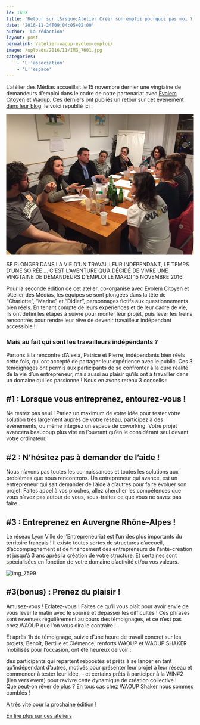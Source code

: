 ```yaml
---
id: 1693
title: 'Retour sur l&rsquo;Atelier Créer son emploi pourquoi pas moi ?!'
date: '2016-11-24T09:04:05+02:00'
author: 'La rédaction'
layout: post
permalink: /atelier-waoup-evolem-emploi/
image: /uploads/2016/11/IMG_7601.jpg
categories:
    - 'L''association'
    - 'L''espace'
---
```


L’atélier des Médias accueillait le 15 novembre dernier une vingtaine de demandeurs d’emploi dans le cadre de notre partenariat avec [Evolem Citoyen](http://evolem-citoyen.com/) et [Waoup](http://www.waoup.com/). Ces derniers ont publiés un retour sur cet événement [dans leur blog](http://www.waoup.com/retour-sur-latelier-creer-son-emploi-pourquoi-pas-moi/), le voici republié ici :

![réunion waoup-evolem](/uploads/2016/11/IMG_7604.jpg)

SE PLONGER DANS LA VIE D’UN TRAVAILLEUR INDÉPENDANT, LE TEMPS D’UNE SOIRÉE … C’EST L’AVENTURE QU’A DÉCIDÉ DE VIVRE UNE VINGTAINE DE DEMANDEURS D’EMPLOI LE MARDI 15 NOVEMBRE 2016.

Pour la seconde édition de cet atelier, co-organisé avec Evolem Citoyen et l’Atelier des Médias, les équipes se sont plongées dans la tête de “Charlotte”, “Marine” et “Didier”, personnages fictifs aux questionnements bien réels. En tenant compte de leurs expériences et de leur cadre de vie, ils ont défini les étapes à suivre pour monter leur projet, puis lever les freins rencontrés pour rendre leur rêve de devenir travailleur indépendant accessible !

### Mais au fait qui sont les travailleurs indépendants ?

Partons à la rencontre d’Alexia, Patrice et Pierre, indépendants bien réels cette fois, qui ont accepté de partager leur expérience avec le public. Ces 3 témoignages ont permis aux participants de se confronter à la dure réalité de la vie d’un entrepreneur, mais aussi au plaisir qu’ils ont à travailler dans un domaine qui les passionne ! Nous en avons retenu 3 conseils :

## \#1 : Lorsque vous entreprenez, entourez-vous !

Ne restez pas seul ! Parlez un maximum de votre idée pour tester votre solution très largement auprès de votre réseau, participez à des événements, ou même intégrez un espace de coworking. Votre projet avancera beaucoup plus vite en l’ouvrant qu’en le considérant seul devant votre ordinateur.

## \#2 : N’hésitez pas à demander de l’aide !

Nous n’avons pas toutes les connaissances et toutes les solutions aux problèmes que nous rencontrons. Un entrepreneur qui avance, est un entrepreneur qui sait demander de l’aide à d’autres pour faire évoluer son projet. Faites appel à vos proches, allez chercher les compétences que vous n’avez pas autour de vous, sous-traitez ce que vous ne savez pas faire…

## \#3 : Entreprenez en Auvergne Rhône-Alpes !

Le réseau Lyon Ville de l’Entrepreneuriat est l’un des plus importants du territoire français ! Il existe toutes sortes de structures d’accueil, d’accompagnement et de financement des entrepreneurs de l’anté-création et jusqu’à 3 ans après la création de votre structure. Et certaines sont spécialisées en fonction de votre domaine d’activité et/ou vos valeurs.

![img_7599](/uploads/2016/11/IMG_7599-300x225.jpg)

## \#3(bonus) : Prenez du plaisir !

Amusez-vous ! Eclatez-vous ! Faites ce qu’il vous plaît pour avoir envie de vous lever le matin avec le sourire et dépasser les difficultés ! Ces phrases sont revenues régulièrement au cours des témoignages, et ce n’est pas chez WAOUP que l’on vous dira le contraire !

Et après 1h de témoignage, suivie d’une heure de travail concret sur les projets, Benoît, Bertille et Clémence, renforts WAOUP et WAOUP SHAKER mobilisés pour l’occasion, ont été heureux de voir :

des participants qui repartent reboostés et prêts à se lancer en tant qu’indépendant d’autres, motivés pour présenter leur projet à leur réseau et commencer à tester leur idée, – et certains prêts à participer à la WIN#2 (lien vers event) pour revivre cette dynamique de création collective !  
Que peut-on rêver de plus ? En tous cas chez WAOUP Shaker nous sommes comblés !

A très vite pour la prochaine édition !

[En lire plus sur ces ateliers](/et-si-on-se-lancait-en-tant-quindependant-la-tout-de-suite/)
